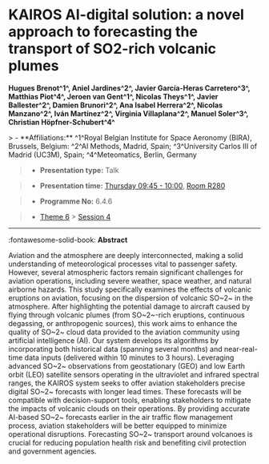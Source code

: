 # KAIROS AI-digital solution: a novel approach to forecasting the transport of SO2-rich volcanic plumes

**Hugues Brenot^1^, Aniel Jardines^2^, Javier García-Heras Carretero^3^, Matthias Piot^4^, Jeroen van Gent^1^, Nicolas Theys^1^, Javier Ballester^2^, Damien Brunori^2^, Ana Isabel Herrera^2^, Nicolas Manzano^2^, Iván Martínez^2^, Virginia Villaplana^2^, Manuel Soler^3^, Christian Höpfner-Schubert^4^**

<!-- more -->> - **Affiliations:** ^1^Royal Belgian Institute for Space Aeronomy (BIRA), Brussels, Belgium: ^2^AI Methods, Madrid, Spain; ^3^University Carlos III of Madrid (UC3M), Spain; ^4^Meteomatics, Berlin, Germany

> - **Presentation type:** Talk

> - **Presentation time:** [Thursday 09:45 - 10:00](../sessions_comparison.md#__tabbed_3_3), [Room R280](../maps_venue.md#__tabbed_1_1)

> - **Programme No:** 6.4.6

> - [Theme 6](../theme6.md) > [Session 4](../sessions/session-6-4.md)

--- 

:fontawesome-solid-book: **Abstract**

Aviation and the atmosphere are deeply interconnected, making a solid understanding of meteorological processes vital to passenger safety. However, several atmospheric factors remain significant challenges for aviation operations, including severe weather, space weather, and natural airborne hazards. This study specifically examines the effects of volcanic eruptions on aviation, focusing on the dispersion of volcanic SO~2~ in the atmosphere.
After highlighting the potential damage to aircraft caused by flying through volcanic plumes (from SO~2~-rich eruptions, continuous degassing, or anthropogenic sources), this work aims to enhance the quality of SO~2~ cloud data provided to the aviation community using artificial intelligence (AI). Our system develops its algorithms by incorporating both historical data (spanning several months) and near-real-time data inputs (delivered within 10 minutes to 3 hours). Leveraging advanced SO~2~ observations from geostationary (GEO) and low Earth orbit (LEO) satellite sensors operating in the ultraviolet and infrared spectral ranges, the KAIROS system seeks to offer aviation stakeholders precise digital SO~2~ forecasts with longer lead times. These forecasts will be compatible with decision-support tools, enabling stakeholders to mitigate the impacts of volcanic clouds on their operations. By providing accurate AI-based SO~2~ forecasts earlier in the air traffic flow management process, aviation stakeholders will be better equipped to minimize operational disruptions. Forecasting SO~2~ transport around volcanoes is crucial for reducing population health risk and benefiting civil protection and government agencies.

